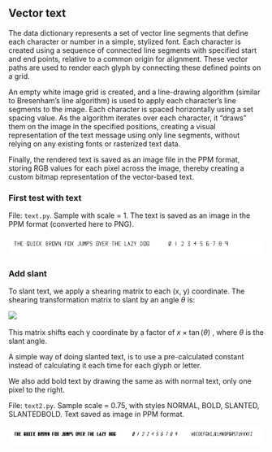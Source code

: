 
## Vector text

The data dictionary represents a set of vector line segments that define each character or number in a simple, stylized font. Each character is created using a sequence of connected line segments with specified start and end points, relative to a common origin for alignment. These vector paths are used to render each glyph by connecting these defined points on a grid.

An empty white image grid is created, and a line-drawing algorithm (similar to Bresenham’s line algorithm) is used to apply each character’s line segments to the image. Each character is spaced horizontally using a set spacing value. As the algorithm iterates over each character, it “draws” them on the image in the specified positions, creating a visual representation of the text message using only line segments, without relying on any existing fonts or rasterized text data.

Finally, the rendered text is saved as an image file in the PPM format, storing RGB values for each pixel across the image, thereby creating a custom bitmap representation of the vector-based text.


### First test with text

File: `text.py`. Sample with scale = 1. The text is saved as an image in the PPM format (converted here to PNG).

![text](../../assets/images/text.png)


### Add slant

To slant text, we apply a shearing matrix to each (x, y) coordinate.
The shearing transformation matrix to slant by an angle  $\theta$  is:

<img src="https://latex.codecogs.com/svg.latex?\begin{bmatrix}1&\tan(\theta)\\0&1\end{bmatrix}" />

This matrix shifts each y coordinate by a factor of  $x \times \tan(\theta)$ , where  $\theta$  is the slant angle.

A simple way of doing slanted text, is to use a pre-calculated constant instead of calculating it each time for each glyph or letter.

We also add bold text by drawing the same as with normal text, only one pixel to the right.

File: `text2.py`. Sample scale = 0.75, with styles NORMAL, BOLD, SLANTED, SLANTEDBOLD. Text saved as image in PPM format.

![text2](../../assets/images/text2.png)

